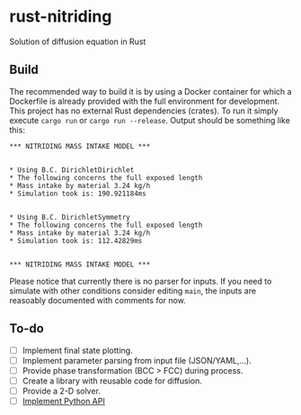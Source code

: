 # rust-nitriding

Solution of diffusion equation in Rust

## Build

The recommended way to build it is by using a Docker container for which a Dockerfile is already provided with the full environment for development. This project has no external Rust dependencies (crates). To run it simply execute `cargo run` or `cargo run --release`. Output should be something like this:

```
*** NITRIDING MASS INTAKE MODEL ***


* Using B.C. DirichletDirichlet
* The following concerns the full exposed length
* Mass intake by material 3.24 kg/h
* Simulation took is: 190.921184ms


* Using B.C. DirichletSymmetry
* The following concerns the full exposed length
* Mass intake by material 3.24 kg/h
* Simulation took is: 112.42829ms


*** NITRIDING MASS INTAKE MODEL ***
```

Please notice that currently there is no parser for inputs. If you need to simulate with other conditions consider editing `main`, the inputs are reasoably documented with comments for now.

## To-do

- [ ] Implement final state plotting.
- [ ] Implement parameter parsing from input file (JSON/YAML,...).
- [ ] Provide phase transformation (BCC > FCC) during process.
- [ ] Create a library with reusable code for diffusion.
- [ ] Provide a 2-D solver.
- [ ] [Implement Python API](https://saidvandeklundert.net/learn/2021-11-18-calling-rust-from-python-using-pyo3/)
